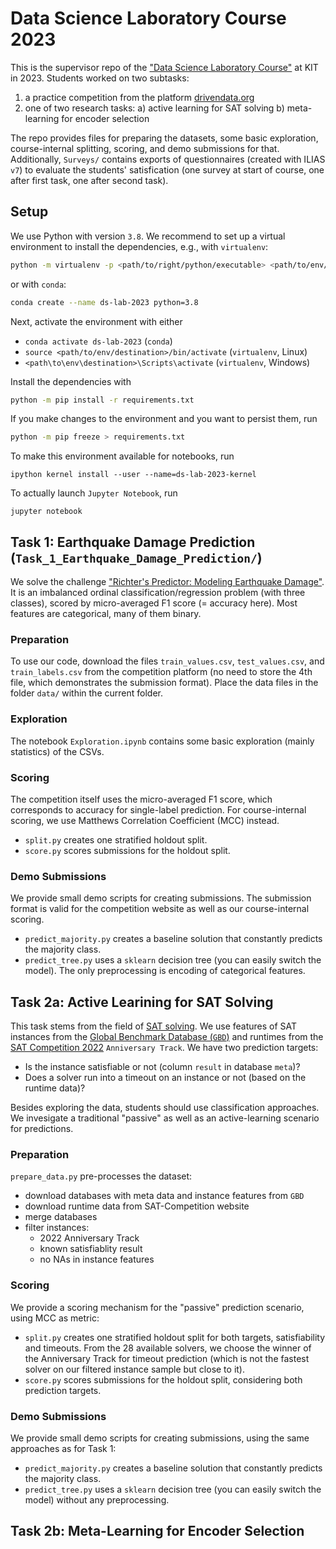 # Data Science Laboratory Course 2023

This is the supervisor repo of the ["Data Science Laboratory Course"](https://dbis.ipd.kit.edu/3211_3244.php) at KIT in 2023.
Students worked on two subtasks:

1) a practice competition from the platform [drivendata.org](https://www.drivendata.org/)
2) one of two research tasks:
  a) active learning for SAT solving
  b) meta-learning for encoder selection

The repo provides files for preparing the datasets, some basic exploration, course-internal splitting, scoring, and demo submissions for that.
Additionally, `Surveys/` contains exports of questionnaires (created with ILIAS `v7`) to evaluate the students' satisfication
(one survey at start of course, one after first task, one after second task).

## Setup

We use Python with version `3.8`.
We recommend to set up a virtual environment to install the dependencies, e.g., with `virtualenv`:

```bash
python -m virtualenv -p <path/to/right/python/executable> <path/to/env/destination>
```

or with `conda`:

```bash
conda create --name ds-lab-2023 python=3.8
```

Next, activate the environment with either

- `conda activate ds-lab-2023` (`conda`)
- `source <path/to/env/destination>/bin/activate` (`virtualenv`, Linux)
- `<path\to\env\destination>\Scripts\activate` (`virtualenv`, Windows)

Install the dependencies with

```bash
python -m pip install -r requirements.txt
```

If you make changes to the environment and you want to persist them, run

```bash
python -m pip freeze > requirements.txt
```

To make this environment available for notebooks, run

```
ipython kernel install --user --name=ds-lab-2023-kernel
```

To actually launch `Jupyter Notebook`, run

```
jupyter notebook
```

## Task 1: Earthquake Damage Prediction (`Task_1_Earthquake_Damage_Prediction/`)

We solve the challenge ["Richter's Predictor: Modeling Earthquake Damage"](https://www.drivendata.org/competitions/57/nepal-earthquake/).
It is an imbalanced ordinal classification/regression problem (with three classes), scored by micro-averaged F1 score (= accuracy here).
Most features are categorical, many of them binary.

### Preparation

To use our code, download the files `train_values.csv`, `test_values.csv`, and `train_labels.csv`
from the competition platform (no need to store the 4th file, which demonstrates the submission format).
Place the data files in the folder `data/` within the current folder.

### Exploration

The notebook `Exploration.ipynb` contains some basic exploration (mainly statistics) of the CSVs.

### Scoring

The competition itself uses the micro-averaged F1 score, which corresponds to accuracy for single-label prediction.
For course-internal scoring, we use Matthews Correlation Coefficient (MCC) instead.

- `split.py` creates one stratified holdout split.
- `score.py` scores submissions for the holdout split.

### Demo Submissions

We provide small demo scripts for creating submissions.
The submission format is valid for the competition website as well as our course-internal scoring.

- `predict_majority.py` creates a baseline solution that constantly predicts the majority class.
- `predict_tree.py` uses a `sklearn` decision tree (you can easily switch the model).
  The only preprocessing is encoding of categorical features.

## Task 2a: Active Learining for SAT Solving

This task stems from the field of [SAT solving](https://en.wikipedia.org/wiki/Boolean_satisfiability_problem).
We use features of SAT instances from the [Global Benchmark Database (`GBD`)](https://gbd.iti.kit.edu/)
and runtimes from the [SAT Competition 2022](https://satcompetition.github.io/2022/) `Anniversary Track`.
We have two prediction targets:

- Is the instance satisfiable or not (column `result` in database `meta`)?
- Does a solver run into a timeout on an instance or not (based on the runtime data)?

Besides exploring the data, students should use classification approaches.
We invesigate a traditional "passive" as well as an active-learning scenario for predictions.

### Preparation

`prepare_data.py` pre-processes the dataset:

- download databases with meta data and instance features from `GBD`
- download runtime data from SAT-Competition website
- merge databases
- filter instances:
  - 2022 Anniversary Track
  - known satisfiablity result
  - no NAs in instance features

### Scoring

We provide a scoring mechanism for the "passive" prediction scenario, using MCC as metric:

- `split.py` creates one stratified holdout split for both targets, satisfiability and timeouts.
  From the 28 available solvers, we choose the winner of the Anniversary Track for timeout prediction
  (which is not the fastest solver on our filtered instance sample but close to it).
- `score.py` scores submissions for the holdout split, considering both prediction targets.

### Demo Submissions

We provide small demo scripts for creating submissions, using the same approaches as for Task 1:

- `predict_majority.py` creates a baseline solution that constantly predicts the majority class.
- `predict_tree.py` uses a `sklearn` decision tree (you can easily switch the model) without any preprocessing.

## Task 2b: Meta-Learning for Encoder Selection
